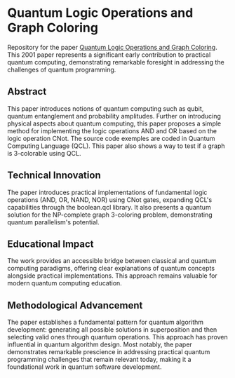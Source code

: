# Quantum Logic Operations and Graph Coloring
Repository for the paper [Quantum Logic Operations and Graph Coloring](https://www.researchgate.net/publication/389046468_Quantum_Logic_Operations_and_Graph_Coloring). This 2001 paper represents a significant early contribution to practical quantum computing, demonstrating remarkable foresight in addressing the challenges of quantum programming.

## Abstract
This paper introduces notions of quantum computing such as qubit, quantum entanglement and probability amplitudes. Further on introducing physical aspects about quantum computing, this paper proposes a simple method for implementing the logic operations AND and OR based on the logic operation CNot. The source code exemples are coded in Quantum Computing Language (QCL). This paper also shows a way to test if a graph is 3-colorable using QCL.

## Technical Innovation
The paper introduces practical implementations of fundamental logic operations (AND, OR, NAND, NOR) using CNot gates, expanding QCL's capabilities through the boolean.qcl library. It also presents a quantum solution for the NP-complete graph 3-coloring problem, demonstrating quantum parallelism's potential.

## Educational Impact
The work provides an accessible bridge between classical and quantum computing paradigms, offering clear explanations of quantum concepts alongside practical implementations. This approach remains valuable for modern quantum computing education.

## Methodological Advancement
The paper establishes a fundamental pattern for quantum algorithm development: generating all possible solutions in superposition and then selecting valid ones through quantum operations. This approach has proven influential in quantum algorithm design.
Most notably, the paper demonstrates remarkable prescience in addressing practical quantum programming challenges that remain relevant today, making it a foundational work in quantum software development.

